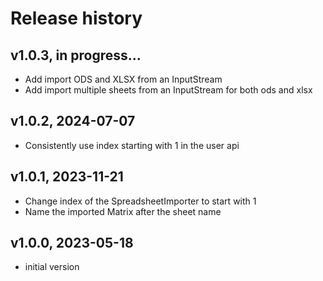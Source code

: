 # Release history

## v1.0.3, in progress...
- Add import ODS and XLSX from an InputStream
- Add import multiple sheets from an InputStream for both ods and xlsx

## v1.0.2, 2024-07-07
- Consistently use index starting with 1 in the user api

## v1.0.1, 2023-11-21
- Change index of the SpreadsheetImporter to start with 1
- Name the imported Matrix after the sheet name

## v1.0.0, 2023-05-18
- initial version
